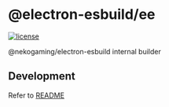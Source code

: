 # @electron-esbuild/ee

[![license](https://img.shields.io/badge/license-MIT-blue.svg)](https://github.com/thakyZ/electron-esbuild/blob/HEAD/LICENSE)

@nekogaming/electron-esbuild internal builder

## Development

Refer to [README](../../README.md)
